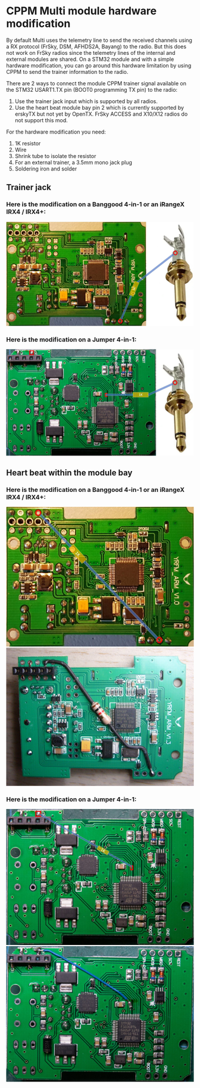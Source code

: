 # CPPM Multi module hardware modification

By default Multi uses the telemetry line to send the received channels using a RX protocol (FrSky, DSM, AFHDS2A, Bayang) to the radio.
But this does not work on FrSky radios since the telemetry lines of the internal and external modules are shared.
On a STM32 module and with a simple hardware modification, you can go around this hardware limitation by using CPPM to send the trainer information to the radio.

There are 2 ways to connect the module CPPM trainer signal available on the STM32 USART1.TX pin (BOOT0 programming TX pin) to the radio:
1. Use the trainer jack input which is supported by all radios.
1. Use the heart beat module bay pin 2 which is currently supported by erskyTX but not yet by OpenTX. FrSky ACCESS and X10/X12 radios do not support this mod.

For the hardware modification you need:
1. 1K resistor
1. Wire
1. Shrink tube to isolate the resistor
1. For an external trainer, a 3.5mm mono jack plug
1. Soldering iron and solder

## Trainer jack

### Here is the modification on a Banggood 4-in-1 or an iRangeX IRX4 / IRX4+:

![Image](/docs/images/CPPM_BG_IRX4_Jack.jpg)

### Here is the modification on a Jumper 4-in-1:
   
![Image](/docs/images/CPPM_JP4IN1_Jack.jpg)

## Heart beat within the module bay

### Here is the modification on a Banggood 4-in-1 or an iRangeX IRX4 / IRX4+:

![Image](/docs/images/CPPM_BG_IRX4_Mark.jpg)
![Image](/docs/images/CPPM_BG_IRX4_Soldered.jpg)

### Here is the modification on a Jumper 4-in-1:
   
![Image](/docs/images/CPPM_JP4IN1_Mark.jpg)
![Image](/docs/images/CPPM_JP4IN1_Soldered.jpg)
